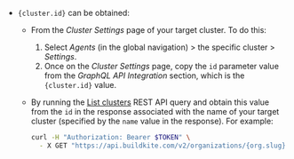 - `{cluster.id}` can be obtained:

    * From the _Cluster Settings_ page of your target cluster. To do this:
        1. Select _Agents_ (in the global navigation) > the specific cluster > _Settings_.
        1. Once on the _Cluster Settings_ page, copy the `id` parameter value from the _GraphQL API Integration_ section, which is the `{cluster.id}` value.

    * By running the [List clusters](/docs/apis/rest-api/clusters#clusters-list-clusters) REST API query and obtain this value from the `id` in the response associated with the name of your target cluster (specified by the `name` value in the response). For example:

        ```bash
        curl -H "Authorization: Bearer $TOKEN" \
          - X GET "https://api.buildkite.com/v2/organizations/{org.slug}/clusters"
        ```
